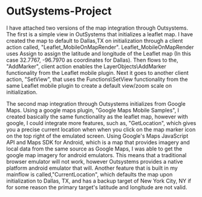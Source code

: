 # OutSystems-Project

I have attached two versions of the map integration through Outsystems. The first is a simple view in OutSystems that initializes a leaflet map. I have created the map to default to Dallas,TX on initialization through a client action called, "Leaflet_MobileOnMapRender". Leaflet_MobileOnMapRender uses Assign to assign the latitude and longitude of the Leaflet map (In this case 32.7767, -96.7970 as coordinates for Dallas). Then flows to the, "AddMarker", client action enables the LayerObjects\AddMarker functionality from the Leaflet mobile plugin. Next it goes to another client action, "SetView", that uses the Functions\SetView functionality from the same Leaflet mobile plugin to create a default view/zoom scale on initialization.

The second map integration through Outsystems initializes from Google Maps. Using a google maps plugin, "Google Maps Mobile Samples", I created basically the same functionality as the leaflet map, however with google, I could integrate more features, such as, "GetLocation", which gives you a precise current location when when you click on the map marker icon on the top right of the emulated screen. Using Google's Maps JavaScript API and Maps SDK for Android, which is a map that provides imagery and local data from the same source as Google Maps, I was able to get the google map imagery for android emulators. This means that a traditional browser emulator will not work, however Outsystems provides a native platform android emulator that will. Another feature that is built in my mainflow is called,"CurrentLocation", which defaults the map upon initialization to Dallas, TX, and has a backup target of New York City, NY if for some reason the primary target's latitude and longitude are not valid.
